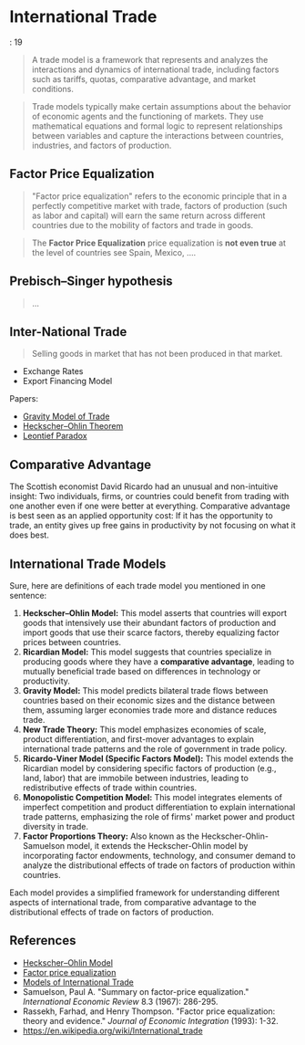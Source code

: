 # International Trade

: 19

> A trade model is a framework that represents and analyzes the interactions and dynamics of international trade, including factors such as tariffs, quotas, comparative advantage, and market conditions.
> 

> Trade models typically make certain assumptions about the behavior of economic agents and the functioning of markets. They use mathematical equations and formal logic to represent relationships between variables and capture the interactions between countries, industries, and factors of production.
> 

## **Factor Price Equalization**

> "Factor price equalization" refers to the economic principle that in a perfectly competitive market with trade, factors of production (such as labor and capital) will earn the same return across different countries due to the mobility of factors and trade in goods.
> 

> The  **Factor Price Equalization**  price equalization is **not even true** at the level of countries see Spain, Mexico, ….
> 

## Prebisch–Singer hypothesis

> ...

## Inter-National Trade

> Selling goods in market that has not been produced in that market.
> 
- Exchange Rates
- Export Financing Model

Papers: 

- [Gravity Model of Trade](https://en.wikipedia.org/wiki/Gravity_model_of_trade)
- [Heckscher–Ohlin Theorem](https://en.wikipedia.org/wiki/Heckscher%E2%80%93Ohlin_theorem)
- [Leontief Paradox](https://en.wikipedia.org/wiki/Leontief_paradox)

## Comparative Advantage

The Scottish economist David Ricardo had an unusual and non-intuitive insight: Two individuals, firms, or countries could benefit from trading with one another even if one were better at everything. Comparative advantage is best seen as an applied opportunity cost: If it has the opportunity to trade, an entity gives up free gains in productivity by not focusing on what it does best.

## International Trade Models

Sure, here are definitions of each trade model you mentioned in one sentence:

1. **Heckscher–Ohlin Model:** This model asserts that countries will export goods that intensively use their abundant factors of production and import goods that use their scarce factors, thereby equalizing factor prices between countries.
2. **Ricardian Model:** This model suggests that countries specialize in producing goods where they have a **comparative advantage**, leading to mutually beneficial trade based on differences in technology or productivity.
3. **Gravity Model:** This model predicts bilateral trade flows between countries based on their economic sizes and the distance between them, assuming larger economies trade more and distance reduces trade.
4. **New Trade Theory:** This model emphasizes economies of scale, product differentiation, and first-mover advantages to explain international trade patterns and the role of government in trade policy.
5. **Ricardo-Viner Model (Specific Factors Model):** This model extends the Ricardian model by considering specific factors of production (e.g., land, labor) that are immobile between industries, leading to redistributive effects of trade within countries.
6. **Monopolistic Competition Model:** This model integrates elements of imperfect competition and product differentiation to explain international trade patterns, emphasizing the role of firms' market power and product diversity in trade.
7. **Factor Proportions Theory:** Also known as the Heckscher-Ohlin-Samuelson model, it extends the Heckscher-Ohlin model by incorporating factor endowments, technology, and consumer demand to analyze the distributional effects of trade on factors of production within countries.

Each model provides a simplified framework for understanding different aspects of international trade, from comparative advantage to the distributional effects of trade on factors of production.

## References

- [Heckscher–Ohlin Model](https://en.wikipedia.org/wiki/Heckscher%E2%80%93Ohlin_model)
- [Factor price equalization](https://en.wikipedia.org/wiki/Factor_price_equalization)
- [Models of International Trade](https://www.princeton.edu/~dixitak/Teaching/InternationalTrade/Slides/ECO352_03.pdf)
- Samuelson, Paul A. "Summary on factor-price equalization." *International Economic Review* 8.3 (1967): 286-295.
- Rassekh, Farhad, and Henry Thompson. "Factor price equalization: theory and evidence." *Journal of Economic Integration* (1993): 1-32.
- https://en.wikipedia.org/wiki/International_trade